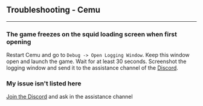 ## Troubleshooting - Cemu

---

### The game freezes on the squid loading screen when first opening

Restart Cemu and go to `Debug -> Open Logging Window`. Keep this window open and launch the game. Wait for at least 30 seconds. Screenshot the logging window and send it to the assistance channel of the [Discord](https://discord.gg/grMSxZf).

### My issue isn't listed here

[Join the Discord](https://discord.gg/grMSxZf) and ask in the assistance channel